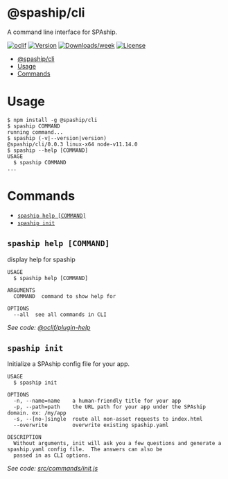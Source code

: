 # @spaship/cli

A command line interface for SPAship.

[![oclif](https://img.shields.io/badge/cli-oclif-brightgreen.svg)](https://oclif.io)
[![Version](https://img.shields.io/npm/v/@spaship/cli.svg)](https://npmjs.org/package/@spaship/cli)
[![Downloads/week](https://img.shields.io/npm/dw/@spaship/cli.svg)](https://npmjs.org/package/@spaship/cli)
[![License](https://img.shields.io/npm/l/@spaship/cli.svg)](https://github.com/spaship/cli/blob/master/package.json)

<!-- toc -->

- [@spaship/cli](#spashipcli)
- [Usage](#usage)
- [Commands](#commands)
  <!-- tocstop -->

# Usage

<!-- usage -->

```sh-session
$ npm install -g @spaship/cli
$ spaship COMMAND
running command...
$ spaship (-v|--version|version)
@spaship/cli/0.0.3 linux-x64 node-v11.14.0
$ spaship --help [COMMAND]
USAGE
  $ spaship COMMAND
...
```

<!-- usagestop -->

# Commands

<!-- commands -->

- [`spaship help [COMMAND]`](#spaship-help-command)
- [`spaship init`](#spaship-init)

## `spaship help [COMMAND]`

display help for spaship

```
USAGE
  $ spaship help [COMMAND]

ARGUMENTS
  COMMAND  command to show help for

OPTIONS
  --all  see all commands in CLI
```

_See code: [@oclif/plugin-help](https://github.com/oclif/plugin-help/blob/v2.2.1/src/commands/help.ts)_

## `spaship init`

Initialize a SPAship config file for your app.

```
USAGE
  $ spaship init

OPTIONS
  -n, --name=name    a human-friendly title for your app
  -p, --path=path    the URL path for your app under the SPAship domain. ex: /my/app
  -s, --[no-]single  route all non-asset requests to index.html
  --overwrite        overwrite existing spaship.yaml

DESCRIPTION
  Without arguments, init will ask you a few questions and generate a spaship.yaml config file.  The answers can also be
  passed in as CLI options.
```

_See code: [src/commands/init.js](https://github.com/spaship/cli/blob/v0.0.3/src/commands/init.js)_

<!-- commandsstop -->

